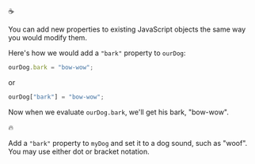 :coffee:

You can add new properties to existing JavaScript objects the same way you would modify them.

Here's how we would add a `"bark"` property to `ourDog`:

```javascript
ourDog.bark = "bow-wow";
```

or

```javascript
ourDog["bark"] = "bow-wow";
```

Now when we evaluate `ourDog.bark`, we'll get his bark, "bow-wow".

:fire:

Add a `"bark"` property to `myDog` and set it to a dog sound, such as "woof". You may use either dot or bracket notation.
